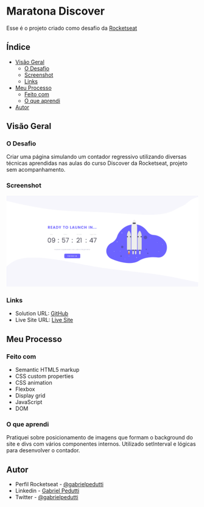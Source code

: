 # Maratona Discover

Esse é o projeto criado como desafio da [Rocketseat](https://www.rocketseat.com.br/)

## Índice

- [Visão Geral](#Visão-Geral)
  - [O Desafio](#O-Desafio)
  - [Screenshot](#screenshot)
  - [Links](#links)
- [Meu Processo](#Meu-Processo)
  - [Feito com](#Feito-com)
  - [O que aprendi](#O-que-aprendi)
- [Autor](#autor)

## Visão Geral

### O Desafio

Criar uma página simulando um contador regressivo utilizando diversas técnicas aprendidas nas aulas do curso Discover da Rocketseat, projeto sem acompanhamento.

### Screenshot

![](./screenshot.png)

### Links

- Solution URL: [GitHub](https://github.com/gabrielpedutti/Desafio-countdown)
- Live Site URL: [Live Site](https://gabrielpedutti.github.io/Desafio-countdown)

## Meu Processo

### Feito com

- Semantic HTML5 markup
- CSS custom properties
- CSS animation
- Flexbox
- Display grid
- JavaScript
- DOM

### O que aprendi

Pratiquei sobre posicionamento de imagens que formam o background do site e divs com vários componentes internos.
Utilizado setInterval e lógicas para desenvolver o contador.

## Autor

- Perfil Rocketseat - [@gabrielpedutti](https://app.rocketseat.com.br/me/gabriel-pedutti-03660)
- Linkedin - [Gabriel Pedutti](https://www.linkedin.com/in/gabriel-pedutti-9698b520b/)
- Twitter - [@gabrielpedutti](https://www.twitter.com/gabrielpedutti)



